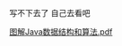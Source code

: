 
写不下去了 自己去看吧

[图解Java数据结构和算法.pdf](https://victorfengming.gitee.io/data_algorithm/%E5%B0%9A%E7%A1%85%E8%B0%B7%E5%9B%BE%E8%A7%A3Java%E6%95%B0%E6%8D%AE%E7%BB%93%E6%9E%84%E5%92%8C%E7%AE%97%E6%B3%95.pdf)





